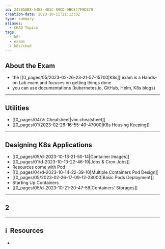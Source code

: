 ```yaml
---
id: 245050B8-54E3-485C-89CD-9BC847F9D879
creation-date: 2023-10-11T21:13:02
type: summary
aliases:
  - CKAD Topics
tags:
  - k8s
  - exams
  - k8s/ckad
---
```

## About the Exam

- the [[0_pages/05/2023-02-26-23-21-57-15700|K8s]] exam is a Hands-on Lab exam and focuses on getting things done
- you can use documentations (kubernetes.io, GitHub, Helm, K8s blogs)

---
## Utilities

- [[0_pages/04/Vi Cheatsheet|vim cheatsheet]]
- [[0_pages/01/2023-02-26-16-55-40-47000|K8s Housing Keeping]]

---
## Designing K8s Applications

- [[0_pages/05/d-2023-10-13-21-50-14|Container Images]]
- [[0_pages/01/d-2023-10-13-22-46-19|Jobs & Cron Jobs]]
- Resources come with Pod
- [[0_pages/04/d-2023-10-14-22-39-10|Multiple Containers Pod Design]]
- [[0_pages/05/2023-02-26-17-09-12-28000|Basic Pods Deployment]]
- Starting Up Containers
- [[0_pages/05/d-2023-10-21-20-47-58|Containers' Storages]]



---
## 2




---
## ℹ️  Resources
- 